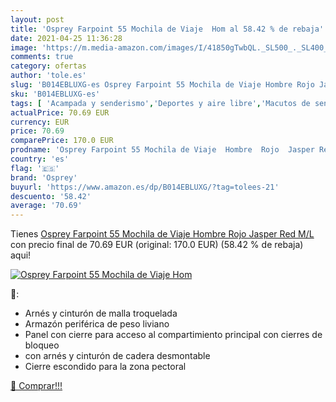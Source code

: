 ```yaml
---
layout: post
title: 'Osprey Farpoint 55 Mochila de Viaje  Hom al 58.42 % de rebaja'
date: 2021-04-25 11:36:28
image: 'https://m.media-amazon.com/images/I/41850gTwbQL._SL500_._SL400_.jpg'
comments: true
category: ofertas
author: 'tole.es'
slug: 'B014EBLUXG-es Osprey Farpoint 55 Mochila de Viaje Hombre Rojo Jasper Red...'
sku: 'B014EBLUXG-es'
tags: [ 'Acampada y senderismo','Deportes y aire libre','Macutos de senderismo','Mochilas y bolsas','Ropa y equipamiento para ocio al aire libre','mochila','osprey', ]
actualPrice: 70.69 EUR
currency: EUR
price: 70.69
comparePrice: 170.0 EUR
prodname: 'Osprey Farpoint 55 Mochila de Viaje  Hombre  Rojo  Jasper Red   M/L'
country: 'es'
flag: '🇪🇸'
brand: 'Osprey'
buyurl: 'https://www.amazon.es/dp/B014EBLUXG/?tag=tolees-21'
descuento: '58.42'
average: '70.69'
---
```


Tienes [Osprey Farpoint 55 Mochila de Viaje  Hombre  Rojo  Jasper Red   M/L](https://www.amazon.es/dp/B014EBLUXG/?tag=tolees-21) con precio final de  70.69 EUR (original: 170.0 EUR) (58.42 %  de rebaja) aqui!

[![Osprey Farpoint 55 Mochila de Viaje  Hom](https://m.media-amazon.com/images/I/41850gTwbQL._SL500_._SL400_.jpg)](https://www.amazon.es/dp/B014EBLUXG/?tag=tolees-21)

🔎:

- Arnés y cinturón de malla troquelada
- Armazón periférica de peso liviano
- Panel con cierre para acceso al compartimiento principal con cierres de bloqueo
- con arnés y cinturón de cadera desmontable
- Cierre escondido para la zona pectoral

[🛒 Comprar!!!](https://www.amazon.es/dp/B014EBLUXG/?tag=tolees-21)
